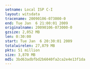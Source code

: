 ```yaml
---
setname: Local ISP C-I
layout: witsdata
tracename: 20090106-073000-0
end: Tue Jan  6 21:00:01 2009
originalname: 20090106-073000-0
gzsize: 2,052 MB
len: 0:30:00
start: Tue Jan  6 20:30:01 2009
totalwirelen: 27,879 MB
pkts: 51 million
size: 3,870 MB
md5: 3bd63adbfbd2b6040fa2ca2e4e13f1da
---
```

